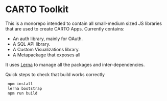 # CARTO Toolkit

This is a monorepo intended to contain all small-medium sized JS libraries that are used to create CARTO Apps. Currently contains:

- An auth library, mainly for OAuth.
- A SQL API library.
- A Custom Visualizations library.
- A Metapackage that exposes all

It uses [Lerna](https://lerna.js.org) to manage all the packages and inter-dependencies.

Quick steps to check that build works correctly

```sh
 npm install
 lerna bootstrap
 npm run build
```
